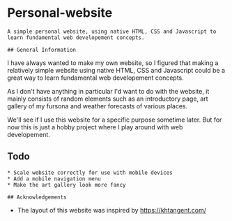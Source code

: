 # Personal-website
```
A simple personal website, using native HTML, CSS and Javascript to learn fundamental web developement concepts.

## General Information
```
I have always wanted to make my own website, so I figured that making a relatively simple website using native HTML, CSS and Javascript could be a great way to learn fundamental web developement concepts.

As I don't have anything in particular I'd want to do with the website, it mainly consists of random elements such as an introductory page, art gallery of my fursona and weather forecasts of various places. 

We'll see if I use this website for a specific purpose sometime later. But for now this is just a hobby project where I play around with web developement.

## Todo
```
* Scale website correctly for use with mobile devices
* Add a mobile navigation menu
* Make the art gallery look more fancy

## Acknowledgements
```
* The layout of this website was inspired by https://khtangent.com/
